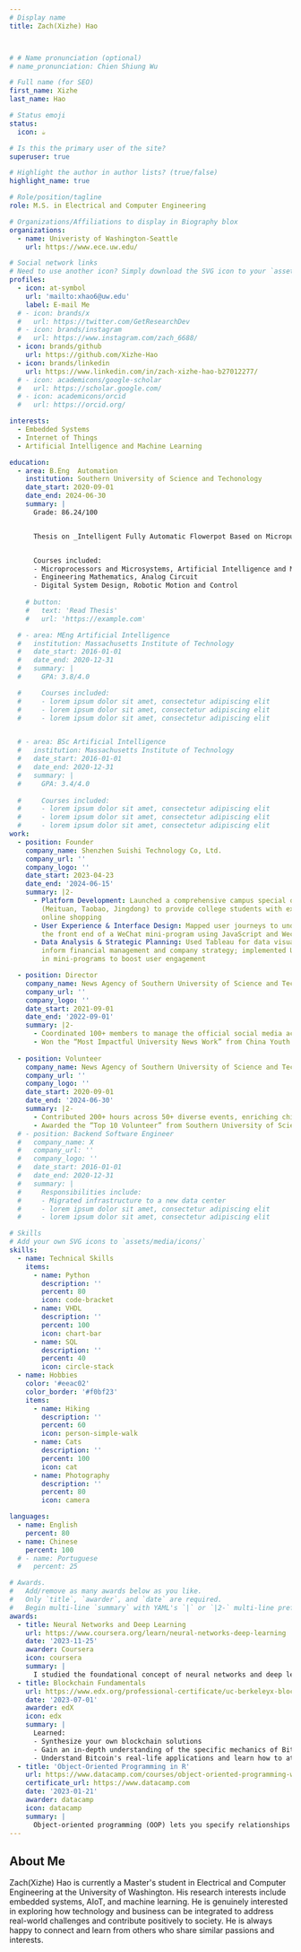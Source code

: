 ```yaml
---
# Display name
title: Zach(Xizhe) Hao



# # Name pronunciation (optional)
# name_pronunciation: Chien Shiung Wu 

# Full name (for SEO)
first_name: Xizhe
last_name: Hao

# Status emoji
status:
  icon: ☕️

# Is this the primary user of the site?
superuser: true

# Highlight the author in author lists? (true/false)
highlight_name: true

# Role/position/tagline
role: M.S. in Electrical and Computer Engineering

# Organizations/Affiliations to display in Biography blox
organizations:
  - name: Univeristy of Washington-Seattle
    url: https://www.ece.uw.edu/

# Social network links
# Need to use another icon? Simply download the SVG icon to your `assets/media/icons/` folder.
profiles:
  - icon: at-symbol
    url: 'mailto:xhao6@uw.edu'
    label: E-mail Me
  # - icon: brands/x
  #   url: https://twitter.com/GetResearchDev
  # - icon: brands/instagram
  #   url: https://www.instagram.com/zach_6688/
  - icon: brands/github
    url: https://github.com/Xizhe-Hao
  - icon: brands/linkedin
    url: https://www.linkedin.com/in/zach-xizhe-hao-b27012277/
  # - icon: academicons/google-scholar
  #   url: https://scholar.google.com/
  # - icon: academicons/orcid
  #   url: https://orcid.org/

interests:
  - Embedded Systems
  - Internet of Things
  - Artificial Intelligence and Machine Learning

education:
  - area: B.Eng  Automation
    institution: Southern University of Science and Techonology
    date_start: 2020-09-01
    date_end: 2024-06-30
    summary: |
      Grade: 86.24/100 


      Thesis on _Intelligent Fully Automatic Flowerpot Based on Micropump_, integrating technologies such as micropumps, intelligent sensors, large models, and IoT cloud platforms. This system intelligently monitors and regulates the plant growth environment, achieving precise control, providing the most suitable growth conditions, and reducing water waste. Supervised by <a href="https://scholar.google.co.uk/citations?user=jWmF7IQAAAAJ&hl=en">Prof. Guoping Liu</a> and <a href="https://scholar.google.com/citations?user=sNve2YAAAAAJ&hl=zh-CN">Prof. Xing Cheng</a> of SUSTech.


      Courses included:
      - Microprocessors and Microsystems, Artificial Intelligence and Machine Learning
      - Engineering Mathematics, Analog Circuit
      - Digital System Design, Robotic Motion and Control
 
    # button:
    #   text: 'Read Thesis'
    #   url: 'https://example.com'

  # - area: MEng Artificial Intelligence
  #   institution: Massachusetts Institute of Technology
  #   date_start: 2016-01-01
  #   date_end: 2020-12-31
  #   summary: |
  #     GPA: 3.8/4.0

  #     Courses included:
  #     - lorem ipsum dolor sit amet, consectetur adipiscing elit
  #     - lorem ipsum dolor sit amet, consectetur adipiscing elit
  #     - lorem ipsum dolor sit amet, consectetur adipiscing elit


  # - area: BSc Artificial Intelligence
  #   institution: Massachusetts Institute of Technology
  #   date_start: 2016-01-01
  #   date_end: 2020-12-31
  #   summary: |
  #     GPA: 3.4/4.0
      
  #     Courses included:
  #     - lorem ipsum dolor sit amet, consectetur adipiscing elit
  #     - lorem ipsum dolor sit amet, consectetur adipiscing elit
  #     - lorem ipsum dolor sit amet, consectetur adipiscing elit
work:
  - position: Founder
    company_name: Shenzhen Suishi Technology Co, Ltd.
    company_url: ''
    company_logo: ''
    date_start: 2023-04-23
    date_end: '2024-06-15'
    summary: |2-
      - Platform Development: Launched a comprehensive campus special offer platform, partnering with major platforms
        (Meituan, Taobao, Jingdong) to provide college students with exclusive discounts on food, entertainment, and
        online shopping
      - User Experience & Interface Design: Mapped user journeys to understand user needs, designed and implemented
        the front end of a WeChat mini-program using JavaScript and Wechat Devtools
      - Data Analysis & Strategic Planning: Used Tableau for data visualization, analyzing user trends and behaviors to
        inform financial management and company strategy; implemented UI enhancements and functionality optimizations
        in mini-programs to boost user engagement

  - position: Director
    company_name: News Agency of Southern University of Science and Technology
    company_url: ''
    company_logo: ''
    date_start: 2021-09-01
    date_end: '2022-09-01'
    summary: |2-
      - Coordinated 100+ members to manage the official social media accounts of the university and its magazine
      - Won the “Most Impactful University News Work” from China Youth Daily
  
  - position: Volunteer
    company_name: News Agency of Southern University of Science and Technology
    company_url: ''
    company_logo: ''
    date_start: 2020-09-01
    date_end: '2024-06-30'
    summary: |2-
      - Contributed 200+ hours across 50+ diverse events, enriching children's science literacy
      - Awarded the “Top 10 Volunteer” from Southern University of Science and Technology in 2022
  # - position: Backend Software Engineer
  #   company_name: X
  #   company_url: ''
  #   company_logo: ''
  #   date_start: 2016-01-01
  #   date_end: 2020-12-31
  #   summary: |
  #     Responsibilities include:
  #     - Migrated infrastructure to a new data center
  #     - lorem ipsum dolor sit amet, consectetur adipiscing elit
  #     - lorem ipsum dolor sit amet, consectetur adipiscing elit

# Skills
# Add your own SVG icons to `assets/media/icons/`
skills:
  - name: Technical Skills
    items:
      - name: Python
        description: ''
        percent: 80
        icon: code-bracket
      - name: VHDL
        description: ''
        percent: 100
        icon: chart-bar
      - name: SQL
        description: ''
        percent: 40
        icon: circle-stack
  - name: Hobbies
    color: '#eeac02'
    color_border: '#f0bf23'
    items:
      - name: Hiking
        description: ''
        percent: 60
        icon: person-simple-walk
      - name: Cats
        description: ''
        percent: 100
        icon: cat
      - name: Photography
        description: ''
        percent: 80
        icon: camera

languages:
  - name: English
    percent: 80
  - name: Chinese
    percent: 100
  # - name: Portuguese
  #   percent: 25

# Awards.
#   Add/remove as many awards below as you like.
#   Only `title`, `awarder`, and `date` are required.
#   Begin multi-line `summary` with YAML's `|` or `|2-` multi-line prefix and indent 2 spaces below.
awards:
  - title: Neural Networks and Deep Learning
    url: https://www.coursera.org/learn/neural-networks-deep-learning
    date: '2023-11-25'
    awarder: Coursera
    icon: coursera
    summary: |
      I studied the foundational concept of neural networks and deep learning. By the end, I was familiar with the significant technological trends driving the rise of deep learning; build, train, and apply fully connected deep neural networks; implement efficient (vectorized) neural networks; identify key parameters in a neural network’s architecture; and apply deep learning to your own applications.
  - title: Blockchain Fundamentals
    url: https://www.edx.org/professional-certificate/uc-berkeleyx-blockchain-fundamentals
    date: '2023-07-01'
    awarder: edX
    icon: edx
    summary: |
      Learned:
      - Synthesize your own blockchain solutions
      - Gain an in-depth understanding of the specific mechanics of Bitcoin
      - Understand Bitcoin's real-life applications and learn how to attack and destroy Bitcoin, Ethereum, smart contracts and Dapps, and alternatives to Bitcoin’s Proof-of-Work consensus algorithm
  - title: 'Object-Oriented Programming in R'
    url: https://www.datacamp.com/courses/object-oriented-programming-with-s3-and-r6-in-r
    certificate_url: https://www.datacamp.com
    date: '2023-01-21'
    awarder: datacamp
    icon: datacamp
    summary: |
      Object-oriented programming (OOP) lets you specify relationships between functions and the objects that they can act on, helping you manage complexity in your code. This is an intermediate level course, providing an introduction to OOP, using the S3 and R6 systems. S3 is a great day-to-day R programming tool that simplifies some of the functions that you write. R6 is especially useful for industry-specific analyses, working with web APIs, and building GUIs.
---
```


## About Me

Zach(Xizhe) Hao is currently a Master's student in Electrical and Computer Engineering at the University of Washington. His research interests include embedded systems, AIoT, and machine learning. He is genuinely interested in exploring how technology and business can be integrated to address real-world challenges and contribute positively to society. He is always happy to connect and learn from others who share similar passions and interests.
